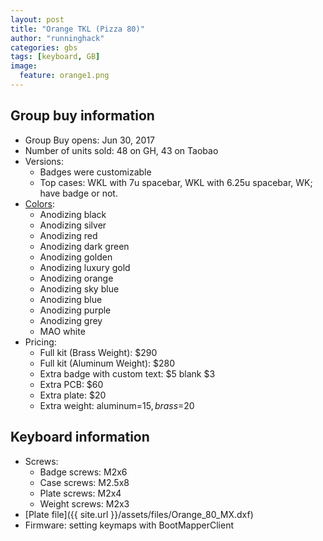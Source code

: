 ```yaml
---
layout: post
title: "Orange TKL (Pizza 80)"
author: "runninghack"
categories: gbs
tags: [keyboard, GB]
image:
  feature: orange1.png
---
```


## Group buy information

- Group Buy opens: Jun 30, 2017
- Number of units sold: 48 on GH, 43 on Taobao
- Versions: 
	- Badges were customizable
	- Top cases: WKL with 7u spacebar, WKL with 6.25u spacebar, WK; have badge or not.
- [Colors](http://i.imgur.com/mYwHInO.png): 
	- Anodizing black
	- Anodizing silver
	- Anodizing red
	- Anodizing dark green
	- Anodizing golden
	- Anodizing luxury gold
	- Anodizing orange
	- Anodizing sky blue
	- Anodizing blue
	- Anodizing purple
	- Anodizing grey
	- MAO white
- Pricing:
	- Full kit (Brass Weight): $290
	- Full kit (Aluminum Weight): $280
	- Extra badge with custom text: $5    blank  $3
	- Extra PCB: $60
	- Extra plate: $20
	- Extra weight: aluminum=$15, brass=$20

## Keyboard information

- Screws:
	- Badge screws: M2x6
	- Case screws: M2.5x8
	- Plate screws: M2x4
	- Weight screws: M2x3
- [Plate file]({{ site.url }}/assets/files/Orange_80_MX.dxf)
- Firmware: setting keymaps with BootMapperClient